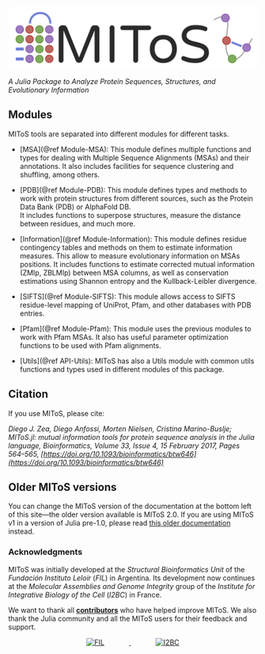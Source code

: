 ![MIToS.jl](./assets/MIToS_logo.png)  

*A Julia Package to Analyze Protein Sequences, Structures, and Evolutionary Information*

## Modules

MIToS tools are separated into different modules for different tasks.

- [MSA](@ref Module-MSA): This module defines multiple functions and types for dealing with 
    Multiple Sequence Alignments (MSAs) and their annotations. It also includes facilities 
    for sequence clustering and shuffling, among others.

- [PDB](@ref Module-PDB): This module defines types and methods to work with protein 
    structures from different sources, such as the Protein Data Bank (PDB) or AlphaFold DB.     
    It includes functions to superpose structures, measure the distance between residues, and much more.

- [Information](@ref Module-Information): This module defines residue contingency tables and 
    methods on them to estimate information measures. This allow to measure evolutionary
    information on MSAs positions. It includes functions to estimate corrected mutual 
    information (ZMIp, ZBLMIp) between MSA columns, as well as conservation estimations using 
    Shannon entropy and the Kullback-Leibler divergence.

- [SIFTS](@ref Module-SIFTS): This module allows access to SIFTS residue-level mapping of 
    UniProt, Pfam, and other databases with PDB entries.

- [Pfam](@ref Module-Pfam): This module uses the previous modules to work with Pfam MSAs. 
    It also has useful parameter optimization functions to be used with Pfam alignments.

- [Utils](@ref API-Utils): MIToS has also a Utils module with common utils functions and 
    types used in different modules of this package.

## Citation  

If you use MIToS, please cite:

*Diego J. Zea, Diego Anfossi, Morten Nielsen, Cristina Marino-Buslje; MIToS.jl: mutual information tools for protein sequence analysis in the Julia language, Bioinformatics, Volume 33, Issue 4, 15 February 2017, Pages 564–565, [https://doi.org/10.1093/bioinformatics/btw646](https://doi.org/10.1093/bioinformatics/btw646)* 

## Older MIToS versions

You can change the MIToS version of the documentation at the bottom left of this site—the 
older version available is MIToS 2.0. If you are using MIToS v1 in a version of Julia 
pre-1.0, please read [this older documentation](https://diegozea.github.io/mitosghpage-legacy/) instead.  


### Acknowledgments

MIToS was initially developed at the *Structural Bioinformatics Unit* of the 
*Fundación Instituto Leloir* (*FIL*) in Argentina. Its development now continues at the
 *Molecular Assemblies and Genome Integrity* group of the 
 *Institute for Integrative Biology of the Cell* (*I2BC*) in France.

We want to thank all [**contributors**](https://github.com/diegozea/MIToS.jl/graphs/contributors) 
who have helped improve MIToS. We also thank the Julia community and all the MIToS users 
for their feedback and support.

<p align="center">
  <a href="https://www.leloir.org.ar/">
    <img src="https://github.com/user-attachments/assets/88f17543-10ae-4368-ac60-ff188abdf241" alt="FIL" height="80" style="margin-right: 50px;">
  </a>
  <a href="https://www.i2bc.paris-saclay.fr/">
    <img src="https://github.com/user-attachments/assets/23b0965b-e88e-4fe7-b50b-4e91e5e2758a" alt="I2BC" height="80" style="margin-left: 50px;">
  </a>
</p>
